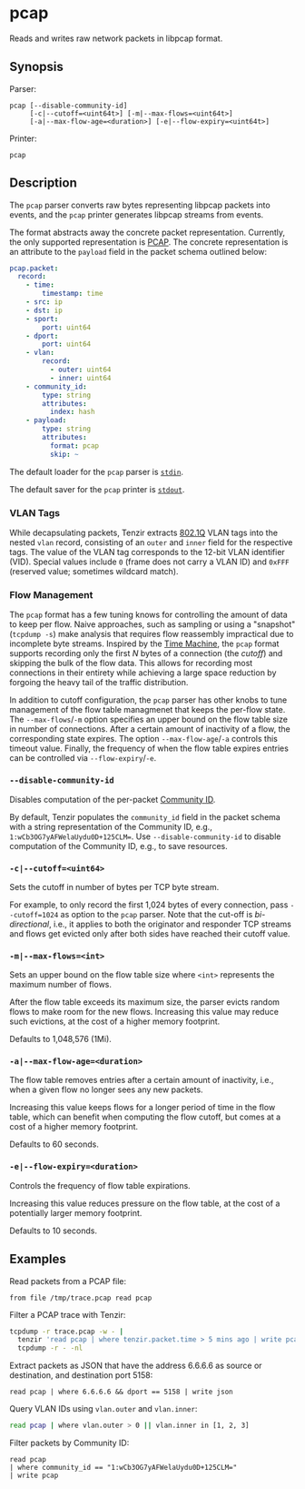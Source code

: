 # pcap

Reads and writes raw network packets in libpcap format.

## Synopsis

Parser:

```
pcap [--disable-community-id] 
     [-c|--cutoff=<uint64t>] [-m|--max-flows=<uint64t>]
     [-a|--max-flow-age=<duration>] [-e|--flow-expiry=<uint64t>]
```

Printer:

```
pcap
```

## Description

The `pcap` parser converts raw bytes representing libpcap packets into events,
and the `pcap` printer generates libpcap streams from events.

The format abstracts away the concrete packet representation. Currently, the
only supported representation is [PCAP](http://www.tcpdump.org). The concrete
representation is an attribute to the `payload` field in the packet schema
outlined below:

```yaml
pcap.packet:
  record:
    - time:
        timestamp: time
    - src: ip
    - dst: ip
    - sport:
        port: uint64
    - dport:
        port: uint64
    - vlan:
        record:
          - outer: uint64
          - inner: uint64
    - community_id:
        type: string
        attributes:
          index: hash
    - payload:
        type: string
        attributes:
          format: pcap
          skip: ~
```

The default loader for the `pcap` parser is [`stdin`](../connectors/stdin.md).

The default saver for the `pcap` printer is [`stdout`](../connectors/stdout.md).

### VLAN Tags

While decapsulating packets, Tenzir extracts
[802.1Q](https://en.wikipedia.org/wiki/IEEE_802.1Q) VLAN tags into the nested
`vlan` record, consisting of an `outer` and `inner` field for the respective
tags. The value of the VLAN tag corresponds to the 12-bit VLAN identifier (VID).
Special values include `0` (frame does not carry a VLAN ID) and `0xFFF`
(reserved value; sometimes wildcard match).

### Flow Management

The `pcap` format has a few tuning knows for controlling the amount of data
to keep per flow. Naive approaches, such as sampling or using a "snapshot"
(`tcpdump -s`) make analysis that requires flow reassembly impractical due to
incomplete byte streams. Inspired by the [Time Machine][tm], the `pcap`
format supports recording only the first *N* bytes of a connection (the
*cutoff*) and skipping the bulk of the flow data. This allows for recording most
connections in their entirety while achieving a large space reduction by
forgoing the heavy tail of the traffic distribution.

[tm]: http://www.icir.org/vern/papers/time-machine-sigcomm08.pdf

In addition to cutoff configuration, the `pcap` parser has other knobs
to tune management of the flow table managmenet that keeps the per-flow state.
The `--max-flows`/`-m` option specifies an upper bound on the flow table size in
number of connections. After a certain amount of inactivity of a flow,
the corresponding state expires. The option `--max-flow-age`/`-a` controls this
timeout value. Finally, the frequency of when the flow table expires entries
can be controlled via `--flow-expiry`/`-e`.

### `--disable-community-id`

Disables computation of the per-packet [Community
ID](https://github.com/corelight/community-id-spec).

By default, Tenzir populates the `community_id` field in the packet schema with
a string representation of the Community ID, e.g.,
`1:wCb3OG7yAFWelaUydu0D+125CLM=`. Use `--disable-community-id` to disable
computation of the Community ID, e.g., to save resources.

### `-c|--cutoff=<uint64>`

Sets the cutoff in number of bytes per TCP byte stream.

For example, to only record the first 1,024 bytes of every connection, pass
`--cutoff=1024` as option to the `pcap` parser. Note that the cut-off is
*bi-directional*, i.e., it applies to both the originator and responder TCP
streams and flows get evicted only after both sides have reached their cutoff
value.

### `-m|--max-flows=<int>`

Sets an upper bound on the flow table size where `<int>` represents the maximum
number of flows.

After the flow table exceeds its maximum size, the parser evicts random flows to
make room for the new flows. Increasing this value may reduce such evictions, at
the cost of a higher memory footprint.

Defaults to 1,048,576 (1Mi).

### `-a|--max-flow-age=<duration>`

The flow table removes entries after a certain amount of inactivity, i.e., when
a given flow no longer sees any new packets.

Increasing this value keeps flows for a longer period of time in the flow table,
which can benefit when computing the flow cutoff, but comes at a cost of a
higher memory footprint.

Defaults to 60 seconds.

### `-e|--flow-expiry=<duration>`

Controls the frequency of flow table expirations.

Increasing this value reduces pressure on the flow table, at the cost of
a potentially larger memory footprint.

Defaults to 10 seconds.

## Examples

Read packets from a PCAP file:

```
from file /tmp/trace.pcap read pcap
```

Filter a PCAP trace with Tenzir:

```bash
tcpdump -r trace.pcap -w - |
  tenzir 'read pcap | where tenzir.packet.time > 5 mins ago | write pcap' |
  tcpdump -r - -nl
```

Extract packets as JSON that have the address 6.6.6.6 as source or destination,
and destination port 5158:

```
read pcap | where 6.6.6.6 && dport == 5158 | write json
```

Query VLAN IDs using `vlan.outer` and `vlan.inner`:

```bash
read pcap | where vlan.outer > 0 || vlan.inner in [1, 2, 3]
```

Filter packets by Community ID:

```
read pcap 
| where community_id == "1:wCb3OG7yAFWelaUydu0D+125CLM=" 
| write pcap
```
